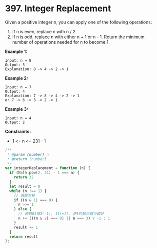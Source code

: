 # 397. Integer Replacement
Given a positive integer n, you can apply one of the following operations:

1. If n is even, replace n with n / 2.
2. If n is odd, replace n with either n + 1 or n - 1.
Return the minimum number of operations needed for n to become 1.

**Example 1:**
```
Input: n = 8
Output: 3
Explanation: 8 -> 4 -> 2 -> 1
```
**Example 2:**
```
Input: n = 7
Output: 4
Explanation: 7 -> 8 -> 4 -> 2 -> 1
or 7 -> 6 -> 3 -> 2 -> 1
```
**Example 3:**
```
Input: n = 4
Output: 2
```

**Constraints:**

- 1 <= n <= 231 - 1


```javascript
/**
 * @param {number} n
 * @return {number}
 */
var integerReplacement = function (n) {
  if (Math.pow(2, 31) - 1 === n) {
    return 32
  }
  let result = 0
  while (n !== 1) {
    // 偶数右移
    if ((n & 1) === 0) {
      n >>= 1
    } else {
      // 奇数01或3(-1), 11(+1), 使1的数目越少越好
      n += (((n & 2) === 0) || n === 3) ? -1 : 1
    }
    result += 1
  }
  return result
};
```
